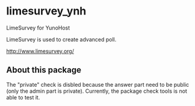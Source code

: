 limesurvey_ynh
===============

LimeSurvey for YunoHost

LimeSurvey is used to create advanced poll.

http://www.limesurvey.org/

About this package
--------------
The "private" check is disbled because the answer part need to be public (only the admin part is private). Currently, the package check tools is not able to test it.
